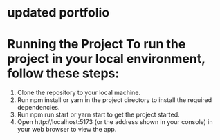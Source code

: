 # updated portfolio

# Running the Project To run the project in your local environment, follow these steps:

1. Clone the repository to your local machine.
2. Run npm install or yarn in the project directory to install the required dependencies.
3. Run npm run start or yarn start to get the project started.
4. Open http://localhost:5173 (or the address shown in your console) in your web browser to view the app.
